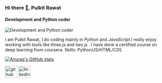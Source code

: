 
### Hi there 👋, Pulkit Rawat
#### Development and Python coder
![Development and Python coder](s/banner.png)

I am Pulkit Rawat, I do coding mainly in *Python* and *JavaScript*.I really enjoy working with tools like three.js and two.js . I have done a certified course on deep learning from coursera. 
Skills: Python/JS/HTML/CSS

[![Anurag's GitHub stats](https://github-readme-stats.vercel.app/api?username=PulkitRawat)](https://github.com/anuraghazra/github-readme-stats)


[<img src='https://cdn.jsdelivr.net/npm/simple-icons@3.0.1/icons/github.svg' alt='github' height='40'>](https://github.com/PulkitRawat)  [<img src='https://cdn.jsdelivr.net/npm/simple-icons@3.0.1/icons/linkedin.svg' alt='linkedin' height='40'>]([https://www.linkedin.com/in/pulkit-rawat/](https://www.linkedin.com/in/pulkit-rawat-ba554b26a))  
